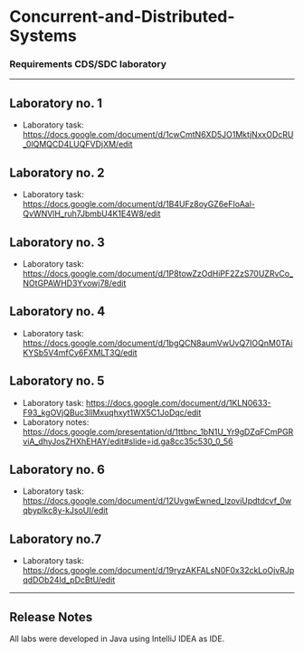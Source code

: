 # Concurrent-and-Distributed-Systems

### Requirements CDS/SDC laboratory

---
Laboratory no. 1
--
- Laboratory task: https://docs.google.com/document/d/1cwCmtN6XD5JO1MktjNxxODcRU_0lQMQCD4LUQFVDjXM/edit

Laboratory no. 2
--
- Laboratory task: https://docs.google.com/document/d/1B4UFz8oyGZ6eFIoAal-QvWNVlH_ruh7JbmbU4K1E4W8/edit

Laboratory no. 3
--
- Laboratory task: https://docs.google.com/document/d/1P8towZzOdHiPF2ZzS70UZRvCo_NOtGPAWHD3Yvowj78/edit

Laboratory no. 4
--
- Laboratory task: https://docs.google.com/document/d/1bgQCN8aumVwUvQ7IOQnM0TAiKYSb5V4mfCy6FXMLT3Q/edit

Laboratory no. 5
--
- Laboratory task: https://docs.google.com/document/d/1KLN0633-F93_kgOVjQBuc3llMxuqhxyt1WX5C1JoDqc/edit
- Laboratory notes: https://docs.google.com/presentation/d/1ttbnc_1bN1U_Yr9gDZqFCmPGRviA_dhyJosZHXhEHAY/edit#slide=id.ga8cc35c530_0_56

Laboratory no. 6
--
- Laboratory task: https://docs.google.com/document/d/12UvgwEwned_IzoviUpdtdcvf_0wqbypIkc8y-kJsoUI/edit

Laboratory no.7
--
- Laboratory task: https://docs.google.com/document/d/19ryzAKFALsN0F0x32ckLoOjvRJpqdDOb24Id_pDcBtU/edit
---
Release Notes
--

All labs were developed in Java using IntelliJ IDEA as IDE.
